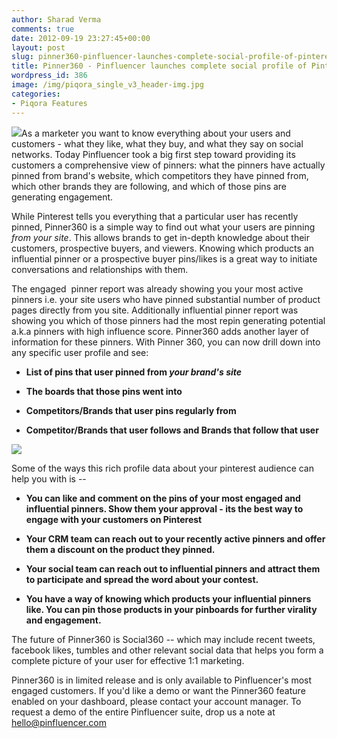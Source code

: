 ```yaml
---
author: Sharad Verma
comments: true
date: 2012-09-19 23:27:45+00:00
layout: post
slug: pinner360-pinfluencer-launches-complete-social-profile-of-pinterest-users
title: Pinner360 - Pinfluencer launches complete social profile of Pinterest users
wordpress_id: 386
image: /img/piqora_single_v3_header-img.jpg
categories:
- Piqora Features
---
```


[![](http://blog.pinfluencer.com/wp-content/uploads/2012/09/pinner360user-170x300.png)](http://blog.pinfluencer.com/wp-content/uploads/2012/09/pinner360user.png)As a marketer you want to know everything about your users and customers - what they like, what they buy, and what they say on social networks. Today Pinfluencer took a big first step toward providing its customers a comprehensive view of pinners: what the pinners have actually pinned from brand's website, which competitors they have pinned from, which other brands they are following, and which of those pins are generating engagement.

While Pinterest tells you everything that a particular user has recently pinned, Pinner360 is a simple way to find out what your users are pinning _from your site_. This allows brands to get in-depth knowledge about their customers, prospective buyers, and viewers. Knowing which products an influential pinner or a prospective buyer pins/likes is a great way to initiate conversations and relationships with them.<!-- more -->

The engaged  pinner report was already showing you your most active pinners i.e. your site users who have pinned substantial number of product pages directly from you site. Additionally influential pinner report was showing you which of those pinners had the most repin generating potential a.k.a pinners with high influence score. Pinner360 adds another layer of information for these pinners. With Pinner 360, you can now drill down into any specific user profile and see:



	
  * **List of pins that user pinned from _your brand's site_**

	
  * **The boards that those pins went into**

	
  * **Competitors/Brands that user pins regularly from**

	
  * **Competitor/Brands that user follows and Brands that follow that user**







[![](http://blog.pinfluencer.com/wp-content/uploads/2012/09/pinner360.png)](http://blog.pinfluencer.com/wp-content/uploads/2012/09/pinner360.png)


Some of the ways this rich profile data about your pinterest audience can help you with is --



	
  * **You can like and comment on the pins of your most engaged and influential pinners. Show them your approval - its the best way to engage with your customers on Pinterest**

	
  * **Your CRM team can reach out to your recently active pinners and offer them a discount on the product they pinned.**

	
  * **Your social team can reach out to influential pinners and attract them to participate and spread the word about your contest.**

	
  * **You have a way of knowing which products your influential pinners like. You can pin those products in your pinboards for further virality and engagement.**


The future of Pinner360 is Social360 -- which may include recent tweets, facebook likes, tumbles and other relevant social data that helps you form a complete picture of your user for effective 1:1 marketing.

Pinner360 is in limited release and is only available to Pinfluencer's most engaged customers. If you'd like a demo or want the Pinner360 feature enabled on your dashboard, please contact your account manager. To request a demo of the entire Pinfluencer suite, drop us a note at hello@pinfluencer.com

